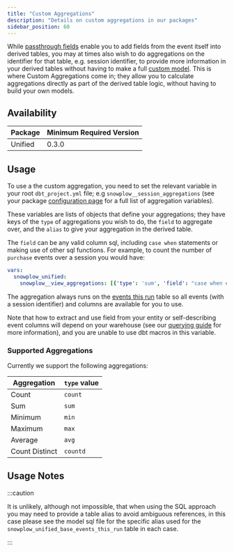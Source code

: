 ```yaml
---
title: "Custom Aggregations"
description: "Details on custom aggregations in our packages"
sidebar_position: 60
---
```


While [passthrough fields](/docs/modeling-your-data/modeling-your-data-with-dbt/package-features/passthrough-fields/index.md) enable you to add fields from the event itself into derived tables, you may at times also wish to do aggregations on the identifier for that table, e.g. session identifier, to provide more information in your derived tables without having to make a full [custom model](/docs/modeling-your-data/modeling-your-data-with-dbt/dbt-custom-models/index.md). This is where Custom Aggregations come in; they allow you to calculate aggregations directly as part of the derived table logic, without having to build your own models.

## Availability

| Package | Minimum Required Version |
|---------|--------------------------|
| Unified | 0.3.0 |

## Usage

To use a the custom aggregation, you need to set the relevant variable in your root `dbt_project.yml` file; e.g `snowplow__session_aggregations` (see your package [configuration page](/docs/modeling-your-data/modeling-your-data-with-dbt/dbt-configuration/index.md) for a full list of aggregation variables). 

These variables are lists of objects that define your aggregations; they have keys of the `type` of aggregations you wish to do, the `field` to aggregate over, and the `alias` to give your aggregation in the derived table.

The `field` can be any valid column sql, including `case when` statements or making use of other sql functions. For example, to count the number of `purchase` events over a session you would have:

```yml title="dbt_project.yml"
vars:
  snowplow_unified:
    snowplow__view_aggregations: [{'type': 'sum', 'field': "case when event_name = 'purchase' then 1 else 0 end", 'alias': 'num_purchase_events'}]
```
The aggregation always runs on the [events this run](/docs/modeling-your-data/modeling-your-data-with-dbt/package-mechanics/this-run-tables/index.md#events-this-run) table so all events (with a session identifier) and columns are available for you to use.

Note that how to extract and use field from your entity or self-describing event columns will depend on your warehouse (see our [querying guide](/docs/storing-querying/querying-data/index.md#entities) for more information), and you are unable to use dbt macros in this variable. 

### Supported Aggregations
Currently we support the following aggregations:

| Aggregation    | `type` value |
| -------------- | ------------ |
| Count          | `count`      |
| Sum            | `sum`        |
| Minimum        | `min`        |
| Maximum        | `max`        |
| Average        | `avg`        |
| Count Distinct | `countd`     |

## Usage Notes

:::caution

It is unlikely, although not impossible, that when using the SQL approach you may need to provide a table alias to avoid ambiguous references, in this case please see the model sql file for the specific alias used for the `snowplow_unified_base_events_this_run` table in each case.

:::
